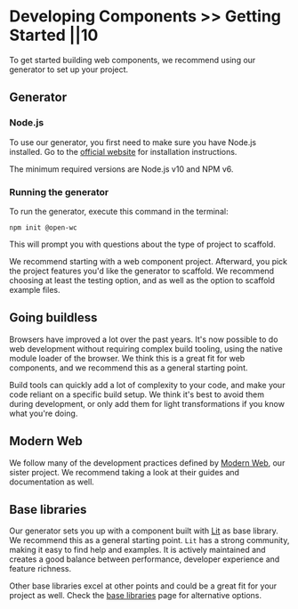 # Developing Components >> Getting Started ||10

To get started building web components, we recommend using our generator to set up your project.

## Generator

### Node.js

To use our generator, you first need to make sure you have Node.js installed. Go to the [official website](https://nodejs.org/) for installation instructions.

The minimum required versions are Node.js v10 and NPM v6.

### Running the generator

To run the generator, execute this command in the terminal:

```
npm init @open-wc
```

This will prompt you with questions about the type of project to scaffold.

We recommend starting with a web component project. Afterward, you pick the project features you'd like the generator to scaffold. We recommend choosing at least the testing option, and as well as the option to scaffold example files.

## Going buildless

Browsers have improved a lot over the past years. It's now possible to do web development without requiring complex build tooling, using the native module loader of the browser. We think this is a great fit for web components, and we recommend this as a general starting point.

Build tools can quickly add a lot of complexity to your code, and make your code reliant on a specific build setup. We think it's best to avoid them during development, or only add them for light transformations if you know what you're doing.

## Modern Web

We follow many of the development practices defined by [Modern Web](http://modern-web.dev/), our sister project. We recommend taking a look at their guides and documentation as well.

## Base libraries

Our generator sets you up with a component built with [Lit](https://lit.dev/) as base library. We recommend this as a general starting point. `Lit` has a strong community, making it easy to find help and examples. It is actively maintained and creates a good balance between performance, developer experience and feature richness.

Other base libraries excel at other points and could be a great fit for your project as well. Check the [base libraries](../community/base-libraries.md) page for alternative options.
